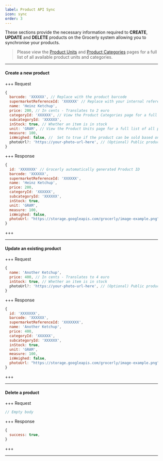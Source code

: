 ```yaml
---
label: Product API Sync
icon: sync
order: 3
---
```


These sections provide the necessary information required to **CREATE**, **UPDATE** and **DELETE** products on the Grocerly system allowing you to synchronise your products.

> Please view the [Product Units](units.md) and [Product Categories](categories.md) pages for a full list of all available product units and categories.

---

#### Create a new product

+++ Request

```js [!badge variant="primary" text="POST"] /supermarket/products
{
  barcode: 'XXXXXX', // Replace with the product barcode
  supermarketReferenceId: 'XXXXXX' // Replace with your internal reference ID for this product
  name: 'Heinz Ketchup',
  price: 200, // In cents - Translates to 2 euro
  categoryId: 'XXXXXX', // View the Product Categories page for a full list of all possible categories
  subcategoryId: 'XXXXXX',
  inStock: true, // Whether an item is in stock
  unit: 'GRAM', // View the Product Units page for a full list of all possible units
  measure: 100,
  isWeighed: false, //  Set to true if the product can be sold based on weight
  photoUrl?: 'https://your-photo-url-here', // (Optional) Public product photo url
}
```

+++ Response

```js
{
  id: 'XXXXXXX' // Grocerly automatically generated Product ID
  barcode: 'XXXXXX',
  supermarketReferenceId: 'XXXXXX',
  name: 'Heinz Ketchup',
  price: 200,
  categoryId: 'XXXXXX',
  subcategoryId: 'XXXXXX',
  inStock: true,
  unit: 'GRAM',
  measure: 100,
  isWeighed: false,
  photoUrl: "https://storage.googleapis.com/grocerly/image-example.png",
}
```

+++

---

#### Update an existing product

+++ Request

```js [!badge variant="warning" text="PUT"] /supermarket/products/:ID:REFERENCE_ID:BARCODE:
{
  name: 'Another Ketchup',
  price: 400, // In cents - Translates to 4 euro
  inStock: true, // Whether an item is in stock
  photoUrl?: 'https://your-photo-url-here', // (Optional) Public product photo url
}
```

+++ Response

```js
{
  id: 'XXXXXXX',
  barcode: 'XXXXXX',
  supermarketReferenceId: 'XXXXXXX',
  name: 'Another Ketchup',
  price: 400,
  categoryId: 'XXXXXX',
  subcategoryId: 'XXXXXX',
  inStock: true,
  unit: 'GRAM',
  measure: 100,
  isWeighed: false,
  photoUrl: "https://storage.googleapis.com/grocerly/image-example.png",
}
```

+++

---

#### Delete a product

+++ Request

```js [!badge variant="danger" text="DELETE"] /supermarket/products/:ID:REFERENCE_ID:BARCODE:
// Empty body
```

+++ Response

```js
{
  success: true,
}
```

+++

---
